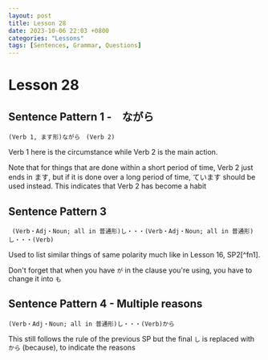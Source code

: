 ```yaml
--- 
layout: post 
title: Lesson 28
date: 2023-10-06 22:03 +0800 
categories: "Lessons"
tags: [Sentences, Grammar, Questions]
---
```

  
# Lesson 28

## Sentence Pattern 1 -　ながら
```
(Verb 1, ます形)ながら　(Verb 2)
```
Verb 1 here is the circumstance while Verb 2 is the main action.

Note that for things that are done within a short period of time, Verb 2 just ends in ます, but if it is done over a long period of time, ています should be used instead. This indicates that Verb 2 has become a habit

## Sentence Pattern 3
```
 (Verb・Adj・Noun; all in 普通形)し・・・(Verb・Adj・Noun; all in 普通形)し・・・(Verb)
```
Used to list similar things of same polarity much like in Lesson 16, SP2[^fn1].

Don't forget that when you have `が` in the clause you're using, you have to change it into `も`

## Sentence Pattern 4 - Multiple reasons
```
(Verb・Adj・Noun; all in 普通形)し・・・(Verb)から
```
This still follows the rule of the previous SP but the final `し` is replaced with `から` (because), to indicate the reasons 

